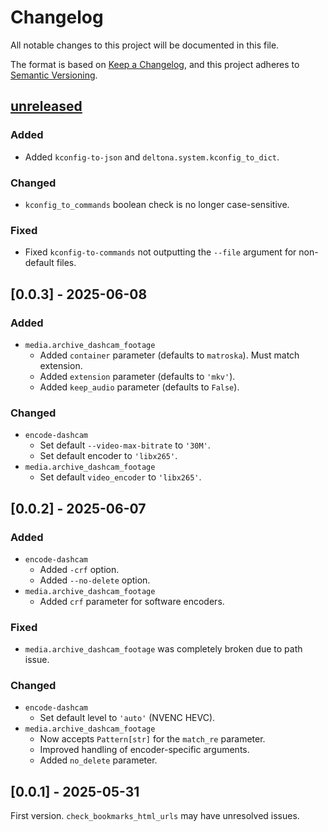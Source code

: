 <!-- markdownlint-configure-file {"MD024": { "siblings_only": true } } -->

# Changelog

All notable changes to this project will be documented in this file.

The format is based on [Keep a Changelog](https://keepachangelog.com/en/1.0.0/), and this project
adheres to [Semantic Versioning](https://semver.org/spec/v2.0.0.html).

## [unreleased]

### Added

- Added `kconfig-to-json` and `deltona.system.kconfig_to_dict`.

### Changed

- `kconfig_to_commands` boolean check is no longer case-sensitive.

### Fixed

- Fixed `kconfig-to-commands` not outputting the `--file` argument for non-default files.

## [0.0.3] - 2025-06-08

### Added

- `media.archive_dashcam_footage`
  - Added `container` parameter (defaults to `matroska`). Must match extension.
  - Added `extension` parameter (defaults to `'mkv'`).
  - Added `keep_audio` parameter (defaults to `False`).

### Changed

- `encode-dashcam`
  - Set default `--video-max-bitrate` to `'30M'`.
  - Set default encoder to `'libx265'`.
- `media.archive_dashcam_footage`
  - Set default `video_encoder` to `'libx265'`.

## [0.0.2] - 2025-06-07

### Added

- `encode-dashcam`
  - Added `-crf` option.
  - Added `--no-delete` option.
- `media.archive_dashcam_footage`
  - Added `crf` parameter for software encoders.

### Fixed

- `media.archive_dashcam_footage` was completely broken due to path issue.

### Changed

- `encode-dashcam`
  - Set default level to `'auto'` (NVENC HEVC).
- `media.archive_dashcam_footage`
  - Now accepts `Pattern[str]` for the `match_re` parameter.
  - Improved handling of encoder-specific arguments.
  - Added `no_delete` parameter.

## [0.0.1] - 2025-05-31

First version. `check_bookmarks_html_urls` may have unresolved issues.

[unreleased]: https://github.com/Tatsh/deltona/compare/v0.0.3...HEAD
